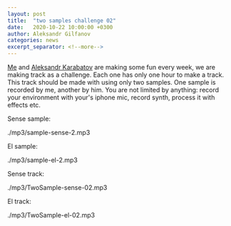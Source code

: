 ```yaml
---
layout: post
title:  "two samples challenge 02"
date:   2020-10-22 10:00:00 +0300
author: Aleksandr Gilfanov
categories: news
excerpt_separator: <!--more-->
---
```

[Me](https://github.com/aleksandrgilfanov) and
[Aleksandr Karabatov](https://github.com/elektron314) are making some fun
every week, we are making track as a challenge. Each one has only one hour to
make a track. This track should be made with using only two samples. One sample
is recorded by me, another by him. You are not limited by anything: record
your environment with your's iphone mic, record synth, process it with effects etc.

Sense sample:

./mp3/sample-sense-2.mp3

El sample:

./mp3/sample-el-2.mp3

Sense track:

./mp3/TwoSample-sense-02.mp3

El track:

./mp3/TwoSample-el-02.mp3

<!--more-->
